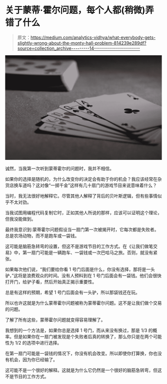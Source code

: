 # 关于蒙蒂·霍尔问题，每个人都(稍微)弄错了什么

> 原文：<https://medium.com/analytics-vidhya/what-everybody-gets-slightly-wrong-about-the-monty-hall-problem-814239e289df?source=collection_archive---------14----------------------->

![](img/905521f56bae649dd0508ce20d52ea2c.png)

诚然，当我第一次听到蒙蒂霍尔的问题时，我并不相信。

如果你的选择是随机的，为什么改变你的决定会有助于你的机会？我应该经常在杂货店换车道吗？这对像“一掷千金”这样有几十扇门的游戏节目来说意味着什么？

当时，我无法很好地解释它。尽管其他人解释了背后的贝叶斯逻辑，但有些事情似乎不太对劲。

当我试图用编程代码复制它时，正如其他人所说的那样，应该可以证明这个理论，但我没能做到。

最终我意识到:蒙蒂霍尔问题假设当一扇门第一次被揭开时，它每次都是失败者。总是农场动物，而不是跑车或一袋钱。

这可能是脑筋急转弯的设置，但这不是游戏节目的工作方式。在《让我们做笔交易》中，第一扇门可能是一辆跑车、一袋钱或一次巴哈马之旅。否则，就没有紧张。

如果每次他们说，“我们要给你看 1 号门后面是什么，你没有选择，那将是一头驴，”这将是浪费观众的时间。没有人预料到在 1 号门后面会有一袋钱。他们会很快打开门，给驴子看，然后开始真正揭示重要性。

总是有这样的预期，希望 1 号门后面会有一头驴，所以那袋钱还在玩。

所以也许这就是为什么蒙蒂霍尔问题被称为蒙蒂霍尔问题。这不是让我们做个交易的问题。

了解了所有这些，蒙蒂霍尔问题就变得容易理解了。

我想到的一个方法是，如果你总是选择 1 号门，而从来没有换过，那是 1/3 的概率。但是如果你在一扇门被发现是个失败者后真的转换了，那么你只是在两个可能性为 1/2 的选项中进行选择。

在第一扇门可能是一袋钱的情况下，你没有机会改变。所以即使你打算换，你也没有机会，因为你已经输了。

这可能不是一个很好的解释。这就是为什么它仍然是一个很好的脑筋急转弯，但这不是节目的工作方式。